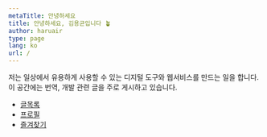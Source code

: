 ```yaml
---
metaTitle: 안녕하세요
title: 안녕하세요, 김용균입니다 🪴
author: haruair
type: page
lang: ko
url: /
---
```


저는 일상에서 유용하게 사용할 수 있는 디지털 도구와 웹서비스를 만드는 일을
합니다. 이 공간에는 번역, 개발 관련 글을 주로 게시하고 있습니다.

- [글목록](/ko/post/)
- [프로필](/ko/about/)
- [즐겨찾기](/ko/bookmarks/)

